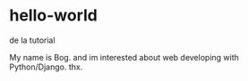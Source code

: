 # hello-world
de la tutorial

My name is Bog. and im interested about web developing with Python/Django.
thx.
